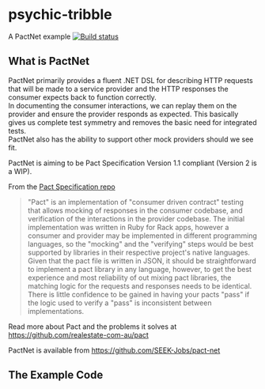 # psychic-tribble

A PactNet example [![Build status](https://ci.appveyor.com/api/projects/status/0v8x7cci3bq4dwxj/branch/master?svg=true)](https://ci.appveyor.com/project/frozenskys/psychic-tribble/branch/master)

## What is PactNet

PactNet primarily provides a fluent .NET DSL for describing HTTP requests that will be made to a service provider and the HTTP responses the consumer expects back to function correctly.  
In documenting the consumer interactions, we can replay them on the provider and ensure the provider responds as expected. This basically gives us complete test symmetry and removes the basic need for integrated tests.  
PactNet also has the ability to support other mock providers should we see fit.

PactNet is aiming to be Pact Specification Version 1.1 compliant (Version 2 is a WIP).

From the [Pact Specification repo](https://github.com/bethesque/pact_specification)

> "Pact" is an implementation of "consumer driven contract" testing that allows mocking of responses in the consumer codebase, and verification of the interactions in the provider codebase. The initial implementation was written in Ruby for Rack apps, however a consumer and provider may be implemented in different programming languages, so the "mocking" and the "verifying" steps would be best supported by libraries in their respective project's native languages. Given that the pact file is written in JSON, it should be straightforward to implement a pact library in any language, however, to get the best experience and most reliability of out mixing pact libraries, the matching logic for the requests and responses needs to be identical. There is little confidence to be gained in having your pacts "pass" if the logic used to verify a "pass" is inconsistent between implementations.

Read more about Pact and the problems it solves at <https://github.com/realestate-com-au/pact>

PactNet is available from <https://github.com/SEEK-Jobs/pact-net>

## The Example Code

